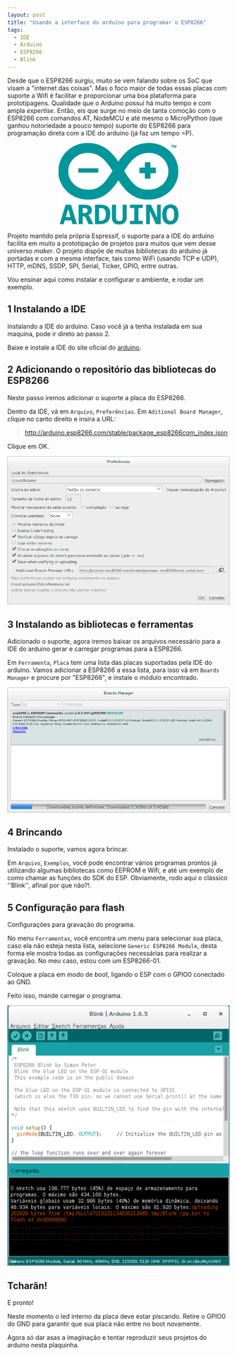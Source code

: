 ```yaml
---
layout: post
title: "Usando a interface do arduino para programar o ESP8266"
tags: 
  - IDE
  - Arduino
  - ESP8266
  - Blink
---
```


Desde que o ESP8266 surgiu, muito se vem falando sobre os SoC que visam a "internet das coisas". Mas o foco maior de todas essas placas com suporte a Wifi é facilitar e proporcionar uma boa plataforma para prototipagens. Qualidade que o Arduino possui há muito tempo e com ampla _expertise_. Então, eis que surge no meio de tanta comoção com o ESP8266 com comandos AT, NodeMCU e até mesmo o MicroPython (que ganhou notoriedade a pouco tempo) suporte do ESP8266 para programação direta com a IDE do arduino (já faz um tempo =P).

<p align="center">
  <img title="logo" src="/assets/images/2016-02-27/arduino-logo.png?raw=true" />
</p>

<!-- more -->

Projeto mantido pela própria Espressif, o suporte para a IDE do arduino facilita em muito a prototipação de projetos para muitos que vem desse universo _maker_. O projeto dispõe de muitas bibliotecas do arduino já portadas e com a mesma interface, tais como WiFi (usando TCP e UDP), HTTP, mDNS, SSDP, SPI, Serial, Ticker, GPIO, entre outras.

Vou ensinar aqui como instalar e configurar o ambiente, e rodar um exemplo.

## 1 Instalando a IDE
Instalando a IDE do arduino. Caso você já a tenha instalada em sua maquina, pode ir direto ao passo 2.

Baixe e instale a IDE do site oficial do [arduino](http://arduino.cc/).

## 2 Adicionando o repositório das bibliotecas do ESP8266
Neste passo iremos adicionar o suporte a placa do ESP8266.

Dentro da IDE, vá em `Arquivo`, `Preferências`. Em `Aditional Board Manager`, clique no canto direito e insira a URL:

> http://arduino.esp8266.com/stable/package_esp8266com_index.json

Clique em OK.

![placeholder](/assets/images/2016-02-27/arduino-preferences.png?raw=true "Preferences")

## 3 Instalando as bibliotecas e ferramentas
Adicionado o suporte, agora iremos baixar os arquivos necessário para a IDE do arduino gerar e carregar programas para a ESP8266.

Em `Ferramenta`, `Placa` tem uma lista das placas suportadas pela IDE do arduino. Vamos adicionar a ESP8266 a essa lista, para isso vá em `Boards Manager` e procure por "ESP8266", e instale o módulo encontrado.

![placeholder](/assets/images/2016-02-27/arduino-boardsmanager-esp.png?raw=true "Boards Manager")

## 4 Brincando
Instalado o suporte, vamos agora brincar.

Em `Arquivo`, `Exemplos`, você pode encontrar vários programas prontos já utilizando algumas bibliotecas como EEPROM e Wifi, e até um exemplo de como chamar as funções do SDK do ESP. Obviamente, rodo aqui o clássico ''Blink'', afinal por que não?!.

## 5 Configuração para flash
Configurações para gravação do programa.

No menu `Ferramentas`, você encontra um menu para selecionar sua placa, caso ela não esteja nesta lista, selecione `Generic ESP8266 Module`, desta forma ele mostra todas as configurações necessárias para realizar a gravação.
No meu caso, estou com um ESP8266-01.

Coloque a placa em modo de *boot*, ligando o ESP com o GPIO0 conectado ao GND.

Feito isso, mande carregar o programa.

![placeholder](/assets/images/2016-02-27/arduino-loader-esp.png?raw=true "Carregando programa")

## Tcharãn!
E pronto!

Neste momento o led interno da placa deve estar piscando. Retire o GPIO0 do GND para garantir que sua placa não entre no boot novamente.

Agora só dar asas a imaginação e tentar reproduzir seus projetos do arduino nesta plaquinha.
